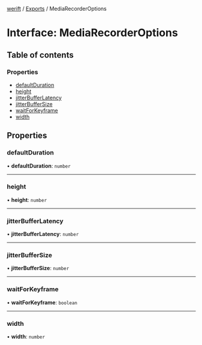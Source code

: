 [werift](../README.md) / [Exports](../modules.md) / MediaRecorderOptions

# Interface: MediaRecorderOptions

## Table of contents

### Properties

- [defaultDuration](MediaRecorderOptions.md#defaultduration)
- [height](MediaRecorderOptions.md#height)
- [jitterBufferLatency](MediaRecorderOptions.md#jitterbufferlatency)
- [jitterBufferSize](MediaRecorderOptions.md#jitterbuffersize)
- [waitForKeyframe](MediaRecorderOptions.md#waitforkeyframe)
- [width](MediaRecorderOptions.md#width)

## Properties

### defaultDuration

• **defaultDuration**: `number`

___

### height

• **height**: `number`

___

### jitterBufferLatency

• **jitterBufferLatency**: `number`

___

### jitterBufferSize

• **jitterBufferSize**: `number`

___

### waitForKeyframe

• **waitForKeyframe**: `boolean`

___

### width

• **width**: `number`
